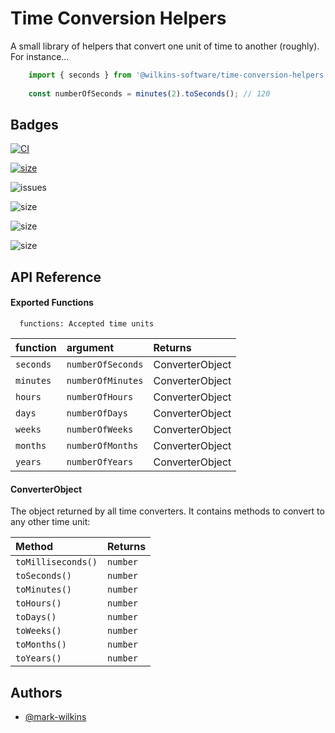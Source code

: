 
# Time Conversion Helpers

A small library of helpers that convert one unit of time to another (roughly). For instance...
```ts
    import { seconds } from '@wilkins-software/time-conversion-helpers';
    
    const numberOfSeconds = minutes(2).toSeconds(); // 120
```


## Badges

[![CI](https://github.com/Wilkins-Software/time-conversion-helpers/actions/workflows/main.yml/badge.svg)](https://github.com/Wilkins-Software/time-conversion-helpers/actions/workflows/main.yml)

[![size](https://github.com/Wilkins-Software/time-conversion-helpers/actions/workflows/size.yml/badge.svg)](https://github.com/Wilkins-Software/time-conversion-helpers/actions/workflows/size.yml)

![issues](https://img.shields.io/github/issues/Wilkins-Software/time-conversion-helpers)

![size](https://img.shields.io/github/forks/Wilkins-Software/time-conversion-helpers)

![size](https://img.shields.io/github/stars/Wilkins-Software/time-conversion-helpers)

![size](https://img.shields.io/github/license/Wilkins-Software/time-conversion-helpers)




## API Reference

#### Exported Functions

```
  functions: Accepted time units
```

| function  | argument          | Returns                |
| :-------- | :-------          | :----------------------|
| `seconds` | `numberOfSeconds` | ConverterObject        |
| `minutes` | `numberOfMinutes` | ConverterObject        |
| `hours`   | `numberOfHours`   | ConverterObject        |
| `days`    | `numberOfDays`    | ConverterObject        |
| `weeks`   | `numberOfWeeks`   | ConverterObject        |
| `months`  | `numberOfMonths`  | ConverterObject        |
| `years`   | `numberOfYears`   | ConverterObject        |

#### ConverterObject

The object returned by all time converters. It contains methods to convert to any other time unit:

| Method             | Returns    
| :--------          | :------- | 
| `toMilliseconds()` | `number` | 
| `toSeconds()`      | `number` | 
| `toMinutes()`      | `number` |
| `toHours()`        | `number` | 
| `toDays()`         | `number` | 
| `toWeeks()`        | `number` | 
| `toMonths()`       | `number` | 
| `toYears()`        | `number` | 



## Authors

- [@mark-wilkins](https://github.com/mwilkins91)

